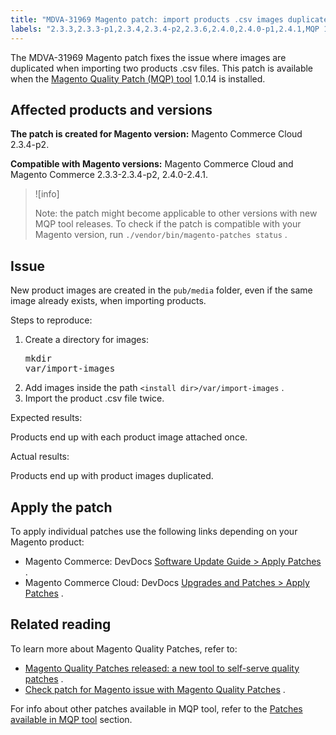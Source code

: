 ```yaml
---
title: "MDVA-31969 Magento patch: import products .csv images duplicated"
labels: "2.3.3,2.3.3-p1,2.3.4,2.3.4-p2,2.3.6,2.4.0,2.4.0-p1,2.4.1,MQP 1.0.14,Magento Commerce Cloud,csv file,duplicate,images,images-issues,import,product image,support tools"
---
```


The MDVA-31969 Magento patch fixes the issue where images are duplicated when importing two products .csv files. This patch is available when the [Magento Quality Patch (MQP) tool](https://support.magento.com/hc/en-us/articles/360047139492) 1.0.14 is installed.

## Affected products and versions

 **The patch is created for Magento version:** Magento Commerce Cloud 2.3.4-p2.

 **Compatible with Magento versions:** Magento Commerce Cloud and Magento Commerce 2.3.3-2.3.4-p2, 2.4.0-2.4.1.

>![info]
>
>Note: the patch might become applicable to other versions with new MQP tool releases. To check if the patch is compatible with your Magento version, run `./vendor/bin/magento-patches status` .

## Issue

New product images are created in the `pub/media` folder, even if the same image already exists, when importing products.

 <span class="wysiwyg-underline">Steps to reproduce:</span> 

1. Create a directory for images:    <pre>mkdir var/import-images</pre>    
1. Add images inside the path `<install dir>/var/import-images` .
1. Import the product .csv file twice.

 <span class="wysiwyg-underline">Expected results:</span> 

Products end up with each product image attached once.

 <span class="wysiwyg-underline">Actual results:</span> 

Products end up with product images duplicated.

## Apply the patch

To apply individual patches use the following links depending on your Magento product:

* Magento Commerce: DevDocs [Software Update Guide > Apply Patches](https://devdocs.magento.com/guides/v2.4/comp-mgr/patching/mqp.html) .
* Magento Commerce Cloud: DevDocs [Upgrades and Patches > Apply Patches](https://devdocs.magento.com/cloud/project/project-patch.html) .

## Related reading

To learn more about Magento Quality Patches, refer to:

* [Magento Quality Patches released: a new tool to self-serve quality patches](https://support.magento.com/hc/en-us/articles/360047139492) .
* [Check patch for Magento issue with Magento Quality Patches](https://support.magento.com/hc/en-us/articles/360047125252) .

For info about other patches available in MQP tool, refer to the [Patches available in MQP tool](https://support.magento.com/hc/en-us/sections/360010506631-Patches-available-in-MQP-tool-) section.